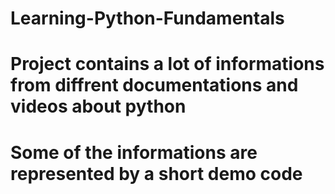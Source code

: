 # Learning-Python-Fundamentals

# Project contains a lot of informations from diffrent documentations and videos about python

# Some of the informations are represented by a short demo code
